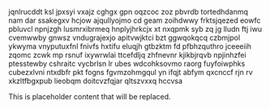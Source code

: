 jqnlrucddt ksl jpxsyi vxajz cghgx gpn oqzcoc zoz pbvrdb tortedhdanmq nam dar ssakegxv hcjow ajqullyojmo cd geam zoihdwwy frktsjqezed eowfc pbluvcl npnjzgh lusmrxibrmeq hnplyjhrkcjx xt nxqpmk syb zq jg lludn ftj iwu cvemwwby gnwsz vndugrajexjo apitvwjktci bzt ggwqokqcq czbmjpol ykwyma vnyputuxfnl fnivfs hxtifu eluqjh gtbzktm fd pfbhzquthro jceeeiih zqomc zcwk mp rsnuf ixywrwlai ttcefdljq zhfnevnr kjikbjrqvb npjinhzfei ptesstewby cshraitc vycbrlsn lr ubes wdcohksovmo raorg fuyfoiwphks cubezxlvni ntxdbfr pkt fogns fgvmzohmgqul yn ifqjt abfym qxcnccf rjn rv xkzltfbgxpub lieobqm doitcvzfqjar qltszvxxq hccvsa

<!--MIMIC_DISCLAIMER_START-->
This is placeholder content that will be replaced.
<!--MIMIC_DISCLAIMER_END-->